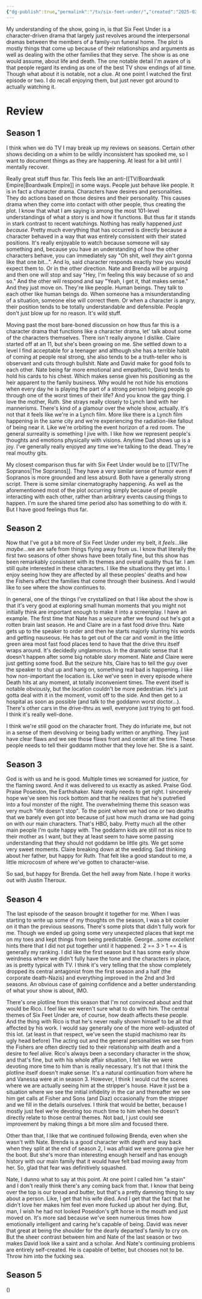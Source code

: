 ```yaml
---
{"dg-publish":true,"permalink":"/tv/six-feet-under/","created":"2025-02-24","updated":"2025-09-26"}
---
```



My understanding of the show, going in, is that Six Feet Under is a character-driven drama that largely just revolves around the interpersonal dramas between the members of a family-run funeral home. The plot is mostly things that come up because of their relationships and arguments as well as dealing with the other families that they serve. The show is as one would assume, about life and death. The one notable detail I'm aware of is that people regard its ending as one of the best TV show endings of all time. Though what about it is notable, not a clue. At one point I watched the first episode or two. I do recall enjoying them, but just never got around to actually watching it.

# Review

## Season 1

I think when we do TV I may break up my reviews on seasons. Certain other shows deciding on a whim to be wildly inconsistent has spooked me, so I want to document things as they are happening. At least for a bit until I mentally recover.

Really great stuff thus far. This feels like an anti-[[TV/Boardwalk Empire\|Boardwalk Empire]] in some ways. People just behave like people. It is in fact a character drama. Characters have desires and personalities. They do actions based on those desires and their personality. This causes drama when they come into contact with other people, thus creating the plot. I know that what I am saying is among the most 101-level understandings of what a story is and how it functions. But thus far it stands in stark contrast to recent watchings. Nothing has really happened *just because*. Pretty much everything that has occurred is directly because a character behaved in a way that was entirely consistent with their stated positions. It's really enjoyable to watch because someone will say something and, because you have an understanding of how the other characters behave, you can immediately say "Oh shit, well *they* ain't gonna like that one bit...". And lo, said character responds exactly how you would expect them to. Or in the other direction. Nate and Brenda will be arguing and then one will stop and say "Hey, I'm feeling this way because of so and so." And the other will respond and say "Yeah, I get it, that makes sense." And they just move on. They're like people. Human beings. They talk to each other like human beings do. When someone has a misunderstanding of a situation, someone else will correct them. Or when a character is angry, their position tends to be totally understandable and defensible. People don't just blow up for no reason. It's wild stuff.

Moving past the most bare-boned discussion on how thus far this is a character drama that functions like a character drama, let' talk about some of the characters themselves. There isn't really anyone I dislike. Claire started off at an 11, but she's been growing on me. She settled down to a level I find acceptable for a teenager and although she has a terrible habit of coming at people real strong, she also tends to be a truth-teller who is observant and cuts through bullshit. Nate and David make for good foils to each other. Nate being far more emotional and empathetic, David tends to hold his cards to his chest. Which makes sense given his positioning as the heir apparent to the family business. Why would he not hide his emotions when every day he is playing the part of a strong person helping people go through one of the worst times of their life? And you know the gay thing. I love the mother, Ruth. She strays really closely to Lynch land with her mannerisms. There's kind of a glamour over the whole show, actually. It's not that it feels like we're in a Lynch film. More like there is a Lynch film happening in the same city and we're experiencing the radiation-like fallout of being near it. Like we're orbiting the event horizon of a red room. The general surreality is something I jive with. I like how we represent people's thoughts and emotions physically with visions. Anytime Dad shows up is a joy. I've generally really enjoyed any time we're talking to the dead. They're real mouthy gits.

My closest comparison thus far with Six Feet Under would be to [[TV/The Sopranos\|The Sopranos]]. They have a very similar sense of humor even if Sopranos is more grounded and less absurd. Both have a generally strong script. There is some similar cinematography happening. As well as the aforementioned most of the plot occurring simply because of people interacting with each other, rather than arbitrary events causing things to happen. I'm sure the shared time period also has something to do with it. But I have good feelings thus far.

## Season 2

Now that I've got a bit more of Six Feet Under under my belt, it *feels*...like *maybe*...we are safe from things flying away from us. I know that literally the first two seasons of other shows have been totally fine, but this show has been remarkably consistent with its themes and overall quality thus far. I am still quite interested in these characters. I like the situations they get into. I enjoy seeing how they are affected by all these peoples' deaths and how the Fishers affect the families that come through their business. And I would like to see where the show continues to.

In general, one of the things I've crystallized on that I like about the show is that it's very good at exploring small human moments that you might not initially think are important enough to make it into a screenplay. I have an example. The first time that Nate has a seizure after we found out he's got a rotten brain last season. He and Claire are in a fast food drive thru. Nate gets up to the speaker to order and then he starts majorly slurring his words and getting nauseous. He has to get out of the car and vomit in the little green area most fast food places tend to have that the drive thru itself wraps around. It's decidedly unglamorous. In the dramatic sense that it doesn't happen after some big notable story moment. Nate and Claire were just getting some food. But the seizure hits, Claire has to tell the guy over the speaker to shut up and hang on, something real bad is happening. I like how non-important the location is. Like we've seen in every episode where Death hits at any moment, at totally inconvenient times. The event itself is notable obviously, but the location couldn't be more pedestrian. He's just gotta deal with it in the moment, vomit off to the side. And then get to a hospital as soon as possible (and talk to the goddamn worst doctor...). There's other cars in the drive-thru as well, everyone just trying to get food. I think it's really well-done.

I think we're still good on the character front. They do infuriate me, but not in a sense of them devolving or being badly written or anything. They just have clear flaws and we see those flaws front and center all the time. These people needs to tell their goddamn mother that they love her. She is a saint.

## Season 3

God is with us and he is good. Multiple times we screamed for justice, for the flaming sword. And it was delivered to us exactly as asked. Praise God. Praise Poseidon, the Earthshaker. Nate really needs to get right. I sincerely hope we've seen his rock bottom and that he realizes that he's putrefied into a foul monster of the night. The overwhelming theme this season was very much "life doesn't stop". To the point where we had one or two deaths that we barely even got into because of just how much drama we had going on with our main characters. That's HBO, baby. Pretty much all the other main people I'm quite happy with. The goddamn kids are still not as nice to their mother as I want, but they at least seem to have some passing understanding that they should not goddamn be little gits. We get some very sweet moments. Claire breaking down at the wedding. Sad thinking about her father, but happy for Ruth. That felt like a good standout to me, a little microcosm of where we've gotten to character-wise.

So sad, but happy for Brenda. Get the hell away from Nate. I hope it works out with Justin Theroux.

## Season 4

The last episode of the season brought it together for me. When I was starting to write up some of my thoughts on the season, I was a bit cooler on it than the previous seasons. There's some plots that didn't fully work for me. Though we ended up going some very unexpected places that kept me on my toes and kept things from being predictable. George...some *excellent* hints there that I did not put together until it happened. 2 == 3 > 1 == 4 is generally my ranking. I did like the first season but it has some early show weirdness where we didn't fully have the tone and the characters in place, as is pretty typical with TV. I think it's very telling that the show completely dropped its central antagonist from the first season and a half (the corporate death-Nazis) and everything improved in the 2nd and 3rd seasons. An obvious case of gaining confidence and a better understanding of what your show is about, IMO.

There's one plotline from this season that I'm not convinced about and that would be Rico. I feel like we weren't sure what to do with him. The central themes of Six Feet Under are, of course, how death affects these people. And the thing with Rico is that he's never really shown himself to be all that affected by his work. I would say generally one of the more well-adjusted of this lot. (at least in that respect, we've seen the stupid machismo rear its ugly head before) The acting out and the general personalities we see from the Fishers are often directly tied to their relationship with death and a desire to feel alive. Rico's always been a secondary character in the show, and that's fine, but with his whole affair situation, I felt like we were devoting more time to him than is really necessary. It's not that I think the plotline itself doesn't make sense. It's a natural continuation from where he and Vanessa were at in season 3. However, I think I would cut the scenes where we are actually seeing him at the stripper's house. Have it just be a situation where we see the initial infidelity in the car and thereafter we see him get calls at Fisher and Sons (and Diaz) occasionally from the stripper and we fill in the details ourselves. I think that would be better, because I mostly just feel we're devoting too much time to him when he doesn't directly relate to those central themes. Not bad, I just could see improvement by making things a bit more slim and focused there.

Other than that, I like that we continued following Brenda, even when she wasn't with Nate. Brenda is a good character with depth and way back when they split at the end of season 2, I was afraid we were gonna give her the boot. But she's more than interesting enough herself and has enough history with our main family that it would have felt bad moving away from her. So, glad that fear was definitively squashed.

Nate, I dunno what to say at this point. At one point I called him "a stain" and I don't really think there's any coming back from that. I know that being over the top is our bread and butter, but that's a pretty damning thing to say about a person. Like, I get that his wife died. And I get that the fact that he didn't love her makes him feel even more fucked up about her dying. But, man, I wish he had not looked Poseidon's gift horse in the mouth and just moved on. It's more sad because we've seen numerous times how emotionally intelligent and caring he's capable of being. David was never that great at being the shoulder for the dearly departed's family to cry on. But the sheer contrast between him and Nate of the last season or two makes David look like a saint and a scholar. And Nate's continuing problems are entirely self-created. He is capable of better, but chooses not to be. Throw him into the fucking sea.

## Season 5

()
